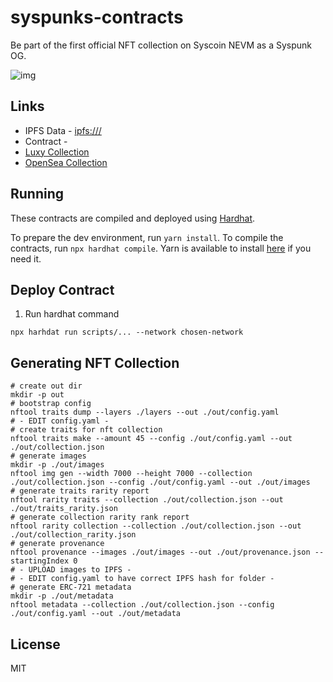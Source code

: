 # syspunks-contracts

Be part of the first official NFT collection on Syscoin NEVM as a Syspunk OG.

![img]()

## Links
- IPFS Data - [ipfs:///](https://gateway.pinata.cloud/ipfs/)
- Contract - [](https://polygonscan.com/address/)
- [Luxy Collection](https://beta.luxy.io/collection/)
- [OpenSea Collection](https://opensea.io/collection/)

## Running
These contracts are compiled and deployed using [Hardhat](https://hardhat.org/).

To prepare the dev environment, run `yarn install`. To compile the contracts, run `npx hardhat compile`. Yarn is available to install [here](https://classic.yarnpkg.com/en/docs/install/#debian-stable) if you need it.

## Deploy Contract
1. Run hardhat command
```shell
npx harhdat run scripts/... --network chosen-network
```

## Generating NFT Collection
```
# create out dir
mkdir -p out
# bootstrap config
nftool traits dump --layers ./layers --out ./out/config.yaml
# - EDIT config.yaml -
# create traits for nft collection
nftool traits make --amount 45 --config ./out/config.yaml --out ./out/collection.json
# generate images 
mkdir -p ./out/images
nftool img gen --width 7000 --height 7000 --collection ./out/collection.json --config ./out/config.yaml --out ./out/images
# generate traits rarity report
nftool rarity traits --collection ./out/collection.json --out ./out/traits_rarity.json
# generate collection rarity rank report
nftool rarity collection --collection ./out/collection.json --out ./out/collection_rarity.json
# generate provenance
nftool provenance --images ./out/images --out ./out/provenance.json --startingIndex 0
# - UPLOAD images to IPFS -
# - EDIT config.yaml to have correct IPFS hash for folder -
# generate ERC-721 metadata
mkdir -p ./out/metadata
nftool metadata --collection ./out/collection.json --config ./out/config.yaml --out ./out/metadata
```

## License
MIT
